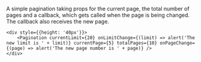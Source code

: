 A simple pagination taking props for the current page, the total number of pages and a callback, which gets called
when the page is being changed. The callback also receives the new page.

    <div style={{height: '40px'}}>
        <Pagination currentLimit={20} onLimitChange={(limit) => alert('The new limit is ' + limit)} currentPage={5} totalPages={10} onPageChange={(page) => alert('The new page number is ' + page)} />
    </div>
